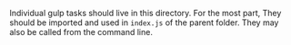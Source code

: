 Individual gulp tasks should live in this directory. For the most part, They should be imported and used in `index.js` of the parent folder. They may also be called from the command line.
